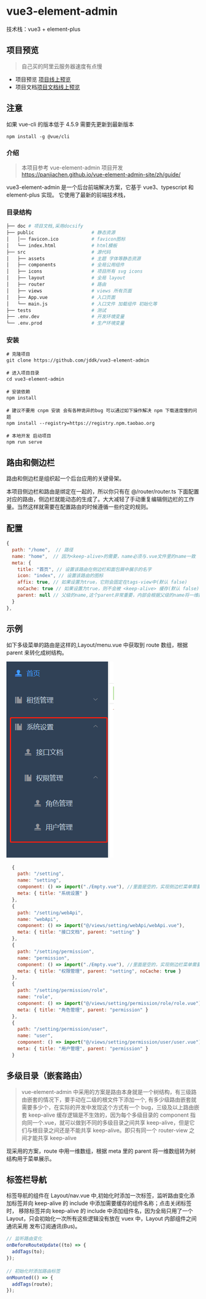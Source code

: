 # vue3-element-admin

技术栈：vue3 + element-plus

## 项目预览

> 自己买的阿里云服务器速度有点慢

- 项目预览 <a href="http://jddk.ren:8088" target="_blank">项目线上预览</a>
- 项目文档<a href="http://jddk.ren:8089" target="_blank">项目文档线上预览</a>

## 注意

如果 vue-cli 的版本低于 4.5.9 需要先更新到最新版本

```
npm install -g @vue/cli
```

### 介绍

> 本项目参考 vue-element-admin 项目开发 https://panjiachen.github.io/vue-element-admin-site/zh/guide/

vue3-element-admin 是一个后台前端解决方案，它基于 vue3、typescript 和 element-plus 实现。
它使用了最新的前端技术栈，

### 目录结构

```bash
├── doc # 项目文档,采用docsify
├── public                     # 静态资源
│   │── favicon.ico            # favicon图标
│   └── index.html             # html模板
├── src                        # 源代码
│   ├── assets                 # 主题 字体等静态资源
│   ├── components             # 全局公用组件
│   ├── icons                  # 项目所有 svg icons
│   ├── layout                 # 全局 layout
│   ├── router                 # 路由
│   ├── views                  # views 所有页面
│   ├── App.vue                # 入口页面
│   └── main.js                # 入口文件 加载组件 初始化等
├── tests                      # 测试
├── .env.dev                   # 开发环境变量
└── .env.prod                  # 生产环境变量
```

### 安装

```
# 克隆项目
git clone https://github.com/jddk/vue3-element-admin

# 进入项目目录
cd vue3-element-admin

# 安装依赖
npm install

# 建议不要用 cnpm 安装 会有各种诡异的bug 可以通过如下操作解决 npm 下载速度慢的问题
npm install --registry=https://registry.npm.taobao.org

# 本地开发 启动项目
npm run serve
```

## 路由和侧边栏

路由和侧边栏是组织起一个后台应用的关键骨架。

本项目侧边栏和路由是绑定在一起的，所以你只有在 @/router/router.ts 下面配置对应的路由，侧边栏就能动态的生成了。大大减轻了手动重复编辑侧边栏的工作量。当然这样就需要在配置路由的时候遵循一些约定的规则。

## 配置

```javascript
{
  path: "/home",  // 路径
  name: "home",  // 因为<keep-alive>的需要，name必须与.vue文件里的name一致
  meta: {
    title: "首页", // 设置该路由在侧边栏和面包屑中展示的名字
    icon: "index", // 设置该路由的图标
    affix: true, // 如果设置为true，它则会固定在tags-view中(默认 false)
    noCache: true // 如果设置为true，则不会被 <keep-alive> 缓存(默认 false)
    parent: null // 父级的name,这个parent非常重要，内部会根据父级的name将一维数组转换为树结构的菜单
  }
},
```

## 示例

如下多级菜单的路由是这样的,Layout/menu.vue 中获取到 route 数组，根据 parent 来转化成树结构。

![](./doc/img/route.png)

```javascript
  {
    path: "/setting",
    name: "setting",
    component: () => import("./Empty.vue"), //里面是空的，实现侧边栏菜单需要
    meta: { title: "系统设置" }
  },
  {
    path: "/setting/webApi",
    name: "webApi",
    component: () => import("@/views/setting/webApi/webApi.vue"),
    meta: { title: "接口文档", parent: "setting" }
  },
  {
    path: "/setting/permission",
    name: "permission",
    component: () => import("./Empty.vue"), //里面是空的，实现侧边栏菜单需要
    meta: { title: "权限管理", parent: "setting", noCache: true }
  },
  {
    path: "/setting/permission/role",
    name: "role",
    component: () => import("@/views/setting/permission/role/role.vue"),
    meta: { title: "角色管理", parent: "permission" }
  },
  {
    path: "/setting/permission/user",
    name: "user",
    component: () => import("@/views/setting/permission/user/user.vue"),
    meta: { title: "用户管理", parent: "permission" }
  }
```

## 多级目录（嵌套路由）

> vue-element-admin 中采用的方案是路由本身就是一个树结构，有三级路由嵌套的情况下，要手动在二级的根文件下添加一个<router-view>,
> 有多少级路由嵌套就需要多少个<router-view>，在实际的开发中发现这个方式有一个 bug，三级及以上路由嵌套 keep-alive 缓存逻辑是不生效的，因为每个多级目录的 component 指向同一个.vue，就可以做到不同的多级目录之间共享 keep-alive，但是它们与根目录之间还是不能共享 keep-alive。即只有同一个 router-view 之间才能共享 keep-alive

现采用的方案，route 中用一维数组，根据 meta 里的 parent 将一维数组转为树结构用于菜单展示。

## 标签栏导航

标签导航的组件在 Layout/nav.vue 中,初始化时添加一次标签，监听路由变化添加标签并向 keep-alive 的 include 中添加需要缓存的组件名称；点击关闭标签时，
移除标签并向 keep-alive 的 include 中添加组件名，因为全局只用了一个 Layout，只会初始化一次所有这些逻辑没有放在 vuex 中，Layout 内部组件之间通讯采用
发布订阅通讯(Bus)。

```javascript
// 监听路由变化
onBeforeRouteUpdate((to) => {
  addTags(to);
});

// 初始化时添加路由标签
onMounted(() => {
  addTags(route);
});
```
